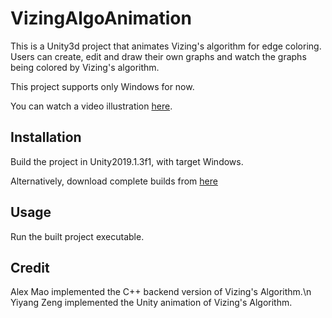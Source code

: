 # VizingAlgoAnimation
This is a Unity3d project that animates Vizing's algorithm for edge coloring. Users can create, edit and draw their own graphs and watch the graphs being colored by Vizing's algorithm. 

This project supports only Windows for now. 

You can watch a video illustration [here](https://drive.google.com/file/d/1TN8u8ALLmW9yyT7157lOKy-0KkI1QUeJ/view?usp=sharing). 

## Installation
Build the project in Unity2019.1.3f1, with target Windows. 

Alternatively, download complete builds from [here](https://github.com/zyyhhxx/VizingAlgoAnimation/tree/C%2B%2BBackend/Builds)

## Usage
Run the built project executable. 

## Credit
Alex Mao implemented the C++ backend version of Vizing's Algorithm.\n
Yiyang Zeng implemented the Unity animation of Vizing's Algorithm.
